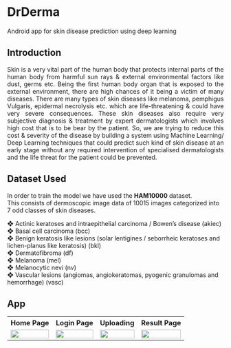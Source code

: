 # DrDerma
Android app for skin disease prediction using deep learning

## Introduction
<p style="text-align:justify">Skin is a very vital part of the human body that protects internal parts of the
human body from harmful sun rays & external environmental factors like dust, germs
etc. Being the first human body organ that is exposed to the external environment, there
are high chances of it being a victim of many diseases. There are many types of skin
diseases like melanoma, pemphigus Vulgaris, epidermal necrolysis etc. which are
life-threatening & could have very severe consequences. These skin diseases also
require very subjective diagnosis & treatment by expert dermatologists which involves
high cost that is to be bear by the patient. So, we are trying to reduce this cost &
severity of the disease by building a system using Machine Learning/ Deep Learning
techniques that could predict such kind of skin disease at an early stage without any
required intervention of specialised dermatologists and the life threat for the patient
could be prevented.</p>

## Dataset Used
In order to train the model we have used the **HAM10000** dataset.<br>
This consists of dermoscopic image data of 10015 images categorized into 7 odd classes of skin diseases.

❖ Actinic keratoses and intraepithelial carcinoma / Bowen’s disease (akiec) <br>
❖ Basal cell carcinoma (bcc) <br>
❖ Benign keratosis like lesions (solar lentigines / seborrheic keratoses and lichen-planus like keratosis) (bkl) <br>
❖ Dermatofibroma (df) <br>
❖ Melanoma (mel) <br>
❖ Melanocytic nevi (nv) <br>
❖ Vascular lesions (angiomas, angiokeratomas, pyogenic granulomas and hemorrhage) (vasc) <br>

## App

<table>
   <tr style="text-align:center;font-weight:bold;">
    <th>Home Page</th>
     <th>Login Page</th>
     <th>Uploading</th>
      <th>Result Page</th>
  </tr>
   <td><img src="https://github.com/apoorv098/Skin-Disease-Prediction-App/blob/main/Screenshots/logo.jpg" width=100% height=100%></td>
   <td><img src="https://github.com/apoorv098/Skin-Disease-Prediction-App/blob/main/Screenshots/login.png" width=100% height=100%></td>
   <td><img src="https://github.com/apoorv098/Skin-Disease-Prediction-App/blob/main/Screenshots/upload.jpg" width=100% height=100%></td>
   <td><img src="https://github.com/apoorv098/Skin-Disease-Prediction-App/blob/main/Screenshots/prediction.jpg" width=100% height=100%></td>
</table>
